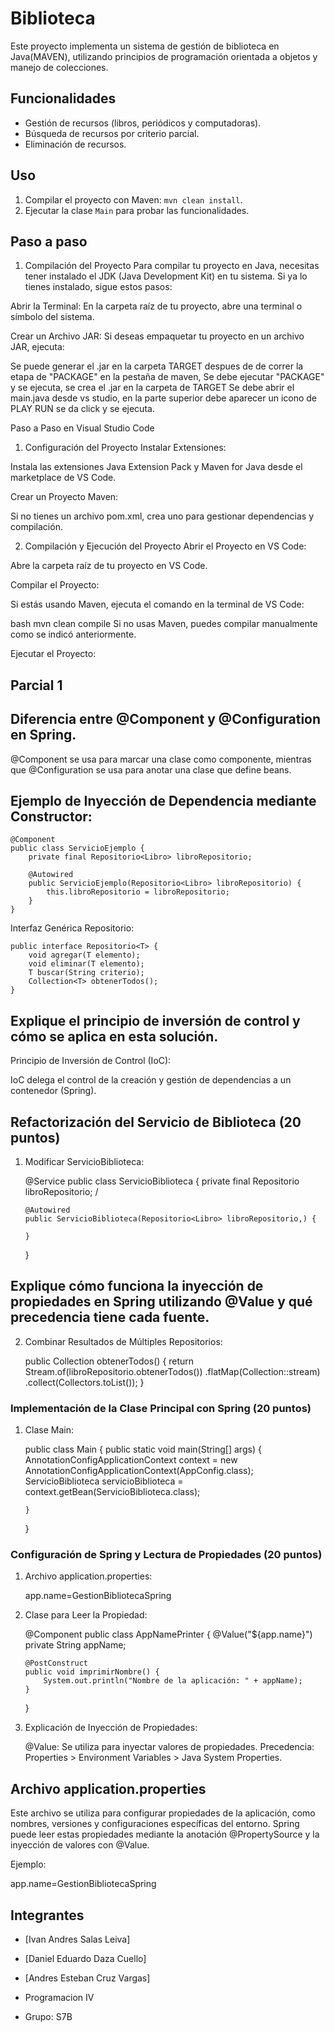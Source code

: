 # Biblioteca

Este proyecto implementa un sistema de gestión de biblioteca en Java(MAVEN), utilizando principios de programación orientada a objetos y manejo de colecciones.

## Funcionalidades

- Gestión de recursos (libros, periódicos y computadoras).
- Búsqueda de recursos por criterio parcial.
- Eliminación de recursos.

## Uso

1. Compilar el proyecto con Maven: `mvn clean install`.
2. Ejecutar la clase `Main` para probar las funcionalidades.

## Paso a paso

1. Compilación del Proyecto
Para compilar tu proyecto en Java, necesitas tener instalado el JDK (Java Development Kit) en tu sistema. Si ya lo tienes instalado, sigue estos pasos:

Abrir la Terminal: En la carpeta raíz de tu proyecto, abre una terminal o símbolo del sistema.


Crear un Archivo JAR:
Si deseas empaquetar tu proyecto en un archivo JAR, ejecuta:


Se puede generar el .jar en la carpeta TARGET
despues de de correr la etapa de "PACKAGE" en la pestaña de maven,
Se debe ejecutar  "PACKAGE" y se ejecuta, se crea el .jar en la carpeta de TARGET
Se debe abrir  el main.java desde vs studio, en la parte superior debe aparecer un icono
de PLAY RUN se da click y se ejecuta.


Paso a Paso en Visual Studio Code
1. Configuración del Proyecto
Instalar Extensiones:

Instala las extensiones Java Extension Pack y Maven for Java desde el marketplace de VS Code.

Crear un Proyecto Maven:

Si no tienes un archivo pom.xml, crea uno para gestionar dependencias y compilación.

2. Compilación y Ejecución del Proyecto
Abrir el Proyecto en VS Code:

Abre la carpeta raíz de tu proyecto en VS Code.

Compilar el Proyecto:

Si estás usando Maven, ejecuta el comando en la terminal de VS Code:

bash
mvn clean compile
Si no usas Maven, puedes compilar manualmente como se indicó anteriormente.

Ejecutar el Proyecto:

## Parcial 1
## Diferencia entre @Component y @Configuration en Spring.
@Component se usa para marcar una clase como componente, mientras que @Configuration se usa para anotar una clase que define beans. 

## Ejemplo de Inyección de Dependencia mediante Constructor:

    @Component
    public class ServicioEjemplo {
        private final Repositorio<Libro> libroRepositorio;

        @Autowired
        public ServicioEjemplo(Repositorio<Libro> libroRepositorio) {
            this.libroRepositorio = libroRepositorio;
        }
    }
 Interfaz Genérica Repositorio<T>:

    public interface Repositorio<T> {
        void agregar(T elemento);
        void eliminar(T elemento);
        T buscar(String criterio);
        Collection<T> obtenerTodos();
    }
## Explique el principio de inversión de control y cómo se aplica en esta solución.

Principio de Inversión de Control (IoC):

IoC delega el control de la creación y gestión de dependencias a un contenedor (Spring).

## Refactorización del Servicio de Biblioteca (20 puntos)

1.  Modificar ServicioBiblioteca:


    @Service
    public class ServicioBiblioteca {
        private final Repositorio<Libro> libroRepositorio;
        /

        @Autowired
        public ServicioBiblioteca(Repositorio<Libro> libroRepositorio,) {
            
        }
    }
    

## Explique cómo funciona la inyección de propiedades en Spring utilizando @Value y qué precedencia tiene cada fuente.

2.  Combinar Resultados de Múltiples Repositorios:

    public Collection<Recurso> obtenerTodos() {
        return Stream.of(libroRepositorio.obtenerTodos())
                     .flatMap(Collection::stream)
                     .collect(Collectors.toList());
    }
    

### Implementación de la Clase Principal con Spring (20 puntos)

1.  Clase Main:

   
    public class Main {
        public static void main(String[] args) {
            AnnotationConfigApplicationContext context = new AnnotationConfigApplicationContext(AppConfig.class);
            ServicioBiblioteca servicioBiblioteca = context.getBean(ServicioBiblioteca.class);

        }
    }
    

### Configuración de Spring y Lectura de Propiedades (20 puntos)

1.  Archivo application.properties:

    app.name=GestionBibliotecaSpring


2.  Clase para Leer la Propiedad:

   
    @Component
    public class AppNamePrinter {
        @Value("${app.name}")
        private String appName;

        @PostConstruct
        public void imprimirNombre() {
            System.out.println("Nombre de la aplicación: " + appName);
        }
    }

3.  Explicación de Inyección de Propiedades:

      @Value: Se utiliza para inyectar valores de propiedades.
      Precedencia: Properties > Environment Variables > Java System Properties.
## Archivo application.properties
Este archivo se utiliza para configurar propiedades de la aplicación, como nombres, versiones y configuraciones específicas del entorno. 
Spring puede leer estas propiedades mediante la anotación @PropertySource y la inyección de valores con @Value.

Ejemplo:

app.name=GestionBibliotecaSpring

## Integrantes

- [Ivan Andres Salas Leiva]
- [Daniel Eduardo Daza Cuello]
- [Andres Esteban Cruz Vargas]

- Programacion IV
- Grupo: S7B
